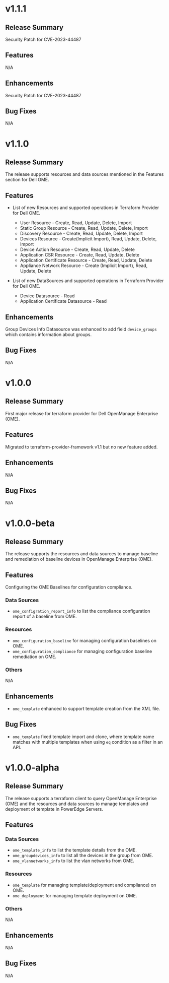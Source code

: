 # v1.1.1

## Release Summary
Security Patch for CVE-2023-44487

## Features
N/A

## Enhancements
Security Patch for CVE-2023-44487

## Bug Fixes
N/A

# v1.1.0

## Release Summary
The release supports resources and data sources mentioned in the Features section for Dell OME.

## Features

- List of new Resources and supported operations in Terraform Provider for Dell OME.
  * User Resource - Create, Read, Update, Delete, Import 
  * Static Group Resource -  Create, Read, Update, Delete, Import 
  * Discovery Resource -  Create, Read, Update, Delete, Import 
  * Devices Resource -  Create(Implicit Import), Read, Update, Delete, Import 
  * Device Action Resource -  Create, Read, Update, Delete
  * Application CSR Resource -  Create, Read, Update, Delete
  * Application Certificate Resource -  Create, Read, Update, Delete
  * Appliance Network Resource -  Create (Implicit Import), Read, Update, Delete

- List of new DataSources and supported operations in Terraform Provider for Dell OME.
  * Device Datasource - Read
  * Application Certificate Datasource - Read

## Enhancements
Group Devices Info Datasource was enhanced to add field `device_groups` which contains information about groups.

## Bug Fixes
N/A

# v1.0.0

## Release Summary
First major release for terraform provider for Dell OpenManage Enterprise (OME).

## Features
Migrated to terraform-provider-framework v1.1 but no new feature added.

## Enhancements
N/A

## Bug Fixes
N/A

# v1.0.0-beta
## Release Summary
The release supports the resources and data sources to manage baseline and remediation of baseline devices in OpenManage Enterprise (OME).
## Features
Configuring the OME Baselines for configuration compliance.
### Data Sources
* `ome_configration_report_info` to list the compliance configuration report of a baseline from OME.
### Resources
* `ome_configuration_baseline` for managing configuration baselines on OME.
* `ome_configuration_compliance` for managing configuration baseline remediation on OME.
### Others
N/A
## Enhancements
* `ome_template` enhanced to support template creation from the XML file.
## Bug Fixes
* `ome_template` fixed template import and clone, where template name matches with multiple templates when using `eq` condition as a filter in an API.


# v1.0.0-alpha

## Release Summary

The release supports a terraform client to query OpenManage Enterprise (OME) and the resources and data sources to manage templates and deployment of template in PowerEdge Servers.

## Features

### Data Sources
* `ome_template_info` to list the template details from the OME.
* `ome_groupdevices_info` to list all the devices in the group from OME.
* `ome_vlannetworks_info` to list the vlan networks from OME.

### Resources
* `ome_template` for managing template(deployment and compliance) on OME.
* `ome_deployment` for managing template deployment on OME.

### Others
N/A

## Enhancements
N/A

## Bug Fixes
N/A

